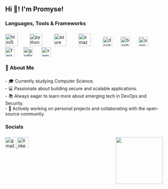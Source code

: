 <h2 align="left">Hi 👋!  I'm Promyse!</h2>

###

<h3 align="left">Languages, Tools & Frameworks</h3>

###

<div align="left">
  <img src="https://cdn.jsdelivr.net/gh/devicons/devicon/icons/html5/html5-original.svg" height="40" alt="html5 logo"  />
  <img width="30" />
  <img src="https://cdn.jsdelivr.net/gh/devicons/devicon/icons/python/python-original.svg" height="40" alt="python logo"  />
  <img width="30" />
  <img src="https://cdn.jsdelivr.net/gh/devicons/devicon/icons/azure/azure-original.svg" height="40" alt="azure logo"  />
  <img width="30" />
  <img src="https://cdn.jsdelivr.net/gh/devicons/devicon/icons/amazonwebservices/amazonwebservices-line-wordmark.svg" height="40" alt="amazonwebservices logo"  />
  <img width="30" />
  <img src="https://cdn.jsdelivr.net/gh/devicons/devicon/icons/docker/docker-original.svg" height="30" alt="docker logo"  />
  <img width="20" />
  <img src="https://cdn.jsdelivr.net/gh/devicons/devicon/icons/bash/bash-original.svg" height="30" alt="bash logo"  />
  <img width="20" />
  <img src="https://cdn.jsdelivr.net/gh/devicons/devicon/icons/ansible/ansible-original.svg" height="30" alt="ansible logo"  />
  <img width="20" />
  <img src="https://cdn.jsdelivr.net/gh/devicons/devicon/icons/fastapi/fastapi-original.svg" height="30" alt="fastapi logo"  />
  <img width="20" />
  <img src="https://cdn.jsdelivr.net/gh/devicons/devicon/icons/grafana/grafana-original.svg" height="30" alt="grafana logo"  />
  <img width="20" />
  <img src="https://cdn.jsdelivr.net/gh/devicons/devicon/icons/vagrant/vagrant-original.svg" height="30" alt="vagrant logo"  />
</div>

###

<h3 align="left">🌟 About Me</h3>

###

<p align="left">- 🎓 Currently studying Computer Science.<br>- 💻 Passionate about building secure and scalable applications.<br>- 📚 Always eager to learn more about emerging tech in DevOps and Security.<br>- 🌱 Actively working on personal projects and collaborating with the open-source community.</p>

###

<h3 align="left">Socials</h3>

###

<img align="right" height="150" src="https://media.giphy.com/media/lptIayuGHV9Utu3iTv/giphy.gif?cid=790b761192tl960kf04i3daae6ifd23khg7o6fhgj6ei3lal&ep=v1_gifs_search&rid=giphy.gif&ct=g"  />

###

<div align="left">
  <a href="mailto:promyseferguson@gmail.com" target="_blank">
    <img src="https://img.shields.io/static/v1?message=Gmail&logo=gmail&label=&color=D14836&logoColor=white&labelColor=&style=for-the-badge" height="35" alt="gmail logo"  />
  </a>
  <a href="http://linkedin.com/in/promyse-ferguson" target="_blank">
    <img src="https://img.shields.io/static/v1?message=LinkedIn&logo=linkedin&label=&color=0077B5&logoColor=white&labelColor=&style=for-the-badge" height="35" alt="linkedin logo"  />
  </a>
</div>

###








